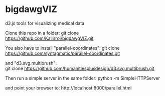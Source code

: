 # bigdawgVIZ
d3.js tools for visualizing medical data

Clone this repo in a folder:
git clone https://github.com/Kallirroi/bigdawgVIZ.git

You also have to install "parallel-coordinates":
git clone https://github.com/syntagmatic/parallel-coordinates.git

and "d3.svg.multibrush":      
git clone https://github.com/humanitiesplusdesign/d3.svg.multibrush.git

Then run a simple server in the same folder: 
python -m SimpleHTTPServer

and point your browser to: 
http://localhost:8000/parallel.html

